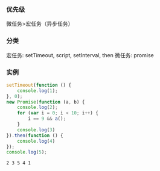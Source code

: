 ### 优先级
微任务>宏任务（异步任务）

### 分类
宏任务: setTimeout, script, setInterval, then
微任务: promise

### 实例
```js
setTimeout(function () {
    console.log(1);
}, 0);
new Promise(function (a, b) {
    console.log(2);
    for (var i = 0; i < 10; i++) {
        i == 9 && a();
    }
    console.log(3)
}).then(function () {
    console.log(4)
});
console.log(5);
```
```
2 3 5 4 1
```